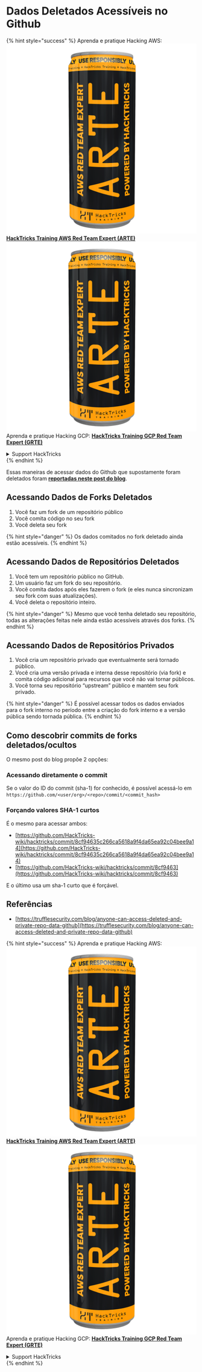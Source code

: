 # Dados Deletados Acessíveis no Github

{% hint style="success" %}
Aprenda e pratique Hacking AWS:<img src="../../.gitbook/assets/image (1) (1) (1).png" alt="" data-size="line">[**HackTricks Training AWS Red Team Expert (ARTE)**](https://training.hacktricks.xyz/courses/arte)<img src="../../.gitbook/assets/image (1) (1) (1).png" alt="" data-size="line">\
Aprenda e pratique Hacking GCP: <img src="../../.gitbook/assets/image (2).png" alt="" data-size="line">[**HackTricks Training GCP Red Team Expert (GRTE)**<img src="../../.gitbook/assets/image (2).png" alt="" data-size="line">](https://training.hacktricks.xyz/courses/grte)

<details>

<summary>Support HackTricks</summary>

* Confira os [**planos de assinatura**](https://github.com/sponsors/carlospolop)!
* **Junte-se ao** 💬 [**grupo do Discord**](https://discord.gg/hRep4RUj7f) ou ao [**grupo do telegram**](https://t.me/peass) ou **siga**-nos no **Twitter** 🐦 [**@hacktricks\_live**](https://twitter.com/hacktricks_live)**.**
* **Compartilhe truques de hacking enviando PRs para os repositórios do** [**HackTricks**](https://github.com/carlospolop/hacktricks) e [**HackTricks Cloud**](https://github.com/carlospolop/hacktricks-cloud).

</details>
{% endhint %}

Essas maneiras de acessar dados do Github que supostamente foram deletados foram [**reportadas neste post do blog**](https://trufflesecurity.com/blog/anyone-can-access-deleted-and-private-repo-data-github).

## Acessando Dados de Forks Deletados

1. Você faz um fork de um repositório público
2. Você comita código no seu fork
3. Você deleta seu fork

{% hint style="danger" %}
Os dados comitados no fork deletado ainda estão acessíveis.
{% endhint %}

## Acessando Dados de Repositórios Deletados

1. Você tem um repositório público no GitHub.
2. Um usuário faz um fork do seu repositório.
3. Você comita dados após eles fazerem o fork (e eles nunca sincronizam seu fork com suas atualizações).
4. Você deleta o repositório inteiro.

{% hint style="danger" %}
Mesmo que você tenha deletado seu repositório, todas as alterações feitas nele ainda estão acessíveis através dos forks.
{% endhint %}

## Acessando Dados de Repositórios Privados

1. Você cria um repositório privado que eventualmente será tornado público.
2. Você cria uma versão privada e interna desse repositório (via fork) e comita código adicional para recursos que você não vai tornar públicos.
3. Você torna seu repositório “upstream” público e mantém seu fork privado.

{% hint style="danger" %}
É possível acessar todos os dados enviados para o fork interno no período entre a criação do fork interno e a versão pública sendo tornada pública.
{% endhint %}

## Como descobrir commits de forks deletados/ocultos

O mesmo post do blog propõe 2 opções:

### Acessando diretamente o commit

Se o valor do ID do commit (sha-1) for conhecido, é possível acessá-lo em `https://github.com/<user/org>/<repo>/commit/<commit_hash>`

### Forçando valores SHA-1 curtos

É o mesmo para acessar ambos:

* [https://github.com/HackTricks-wiki/hacktricks/commit/8cf94635c266ca5618a9f4da65ea92c04bee9a14](https://github.com/HackTricks-wiki/hacktricks/commit/8cf94635c266ca5618a9f4da65ea92c04bee9a14)
* [https://github.com/HackTricks-wiki/hacktricks/commit/8cf9463](https://github.com/HackTricks-wiki/hacktricks/commit/8cf9463)

E o último usa um sha-1 curto que é forçável.

## Referências

* [https://trufflesecurity.com/blog/anyone-can-access-deleted-and-private-repo-data-github](https://trufflesecurity.com/blog/anyone-can-access-deleted-and-private-repo-data-github)

{% hint style="success" %}
Aprenda e pratique Hacking AWS:<img src="../../.gitbook/assets/image (1) (1) (1).png" alt="" data-size="line">[**HackTricks Training AWS Red Team Expert (ARTE)**](https://training.hacktricks.xyz/courses/arte)<img src="../../.gitbook/assets/image (1) (1) (1).png" alt="" data-size="line">\
Aprenda e pratique Hacking GCP: <img src="../../.gitbook/assets/image (2).png" alt="" data-size="line">[**HackTricks Training GCP Red Team Expert (GRTE)**<img src="../../.gitbook/assets/image (2).png" alt="" data-size="line">](https://training.hacktricks.xyz/courses/grte)

<details>

<summary>Support HackTricks</summary>

* Confira os [**planos de assinatura**](https://github.com/sponsors/carlospolop)!
* **Junte-se ao** 💬 [**grupo do Discord**](https://discord.gg/hRep4RUj7f) ou ao [**grupo do telegram**](https://t.me/peass) ou **siga**-nos no **Twitter** 🐦 [**@hacktricks\_live**](https://twitter.com/hacktricks_live)**.**
* **Compartilhe truques de hacking enviando PRs para os repositórios do** [**HackTricks**](https://github.com/carlospolop/hacktricks) e [**HackTricks Cloud**](https://github.com/carlospolop/hacktricks-cloud).

</details>
{% endhint %}
